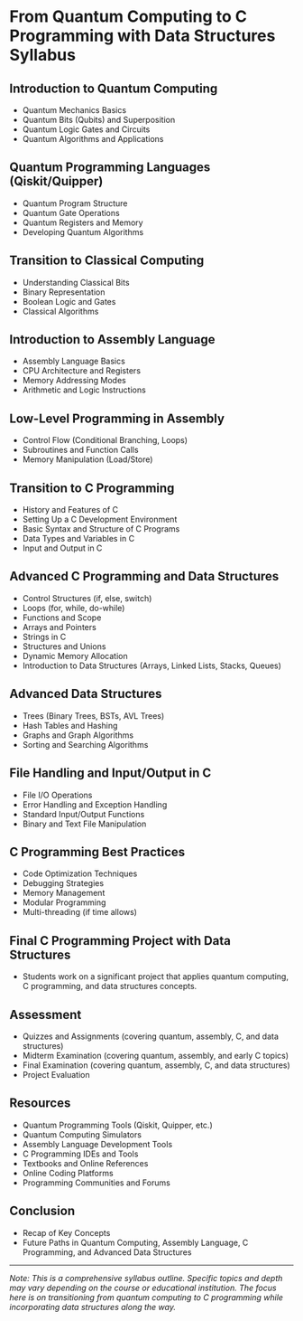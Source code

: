 # From Quantum Computing to C Programming with Data Structures Syllabus

## Introduction to Quantum Computing
- Quantum Mechanics Basics
- Quantum Bits (Qubits) and Superposition
- Quantum Logic Gates and Circuits
- Quantum Algorithms and Applications

## Quantum Programming Languages (Qiskit/Quipper)
- Quantum Program Structure
- Quantum Gate Operations
- Quantum Registers and Memory
- Developing Quantum Algorithms

## Transition to Classical Computing
- Understanding Classical Bits
- Binary Representation
- Boolean Logic and Gates
- Classical Algorithms

## Introduction to Assembly Language
- Assembly Language Basics
- CPU Architecture and Registers
- Memory Addressing Modes
- Arithmetic and Logic Instructions

## Low-Level Programming in Assembly
- Control Flow (Conditional Branching, Loops)
- Subroutines and Function Calls
- Memory Manipulation (Load/Store)

## Transition to C Programming
- History and Features of C
- Setting Up a C Development Environment
- Basic Syntax and Structure of C Programs
- Data Types and Variables in C
- Input and Output in C

## Advanced C Programming and Data Structures
- Control Structures (if, else, switch)
- Loops (for, while, do-while)
- Functions and Scope
- Arrays and Pointers
- Strings in C
- Structures and Unions
- Dynamic Memory Allocation
- Introduction to Data Structures (Arrays, Linked Lists, Stacks, Queues)

## Advanced Data Structures
- Trees (Binary Trees, BSTs, AVL Trees)
- Hash Tables and Hashing
- Graphs and Graph Algorithms
- Sorting and Searching Algorithms

## File Handling and Input/Output in C
- File I/O Operations
- Error Handling and Exception Handling
- Standard Input/Output Functions
- Binary and Text File Manipulation

## C Programming Best Practices
- Code Optimization Techniques
- Debugging Strategies
- Memory Management
- Modular Programming
- Multi-threading (if time allows)

## Final C Programming Project with Data Structures
- Students work on a significant project that applies quantum computing, C programming, and data structures concepts.

## Assessment
- Quizzes and Assignments (covering quantum, assembly, C, and data structures)
- Midterm Examination (covering quantum, assembly, and early C topics)
- Final Examination (covering quantum, assembly, C, and data structures)
- Project Evaluation

## Resources
- Quantum Programming Tools (Qiskit, Quipper, etc.)
- Quantum Computing Simulators
- Assembly Language Development Tools
- C Programming IDEs and Tools
- Textbooks and Online References
- Online Coding Platforms
- Programming Communities and Forums

## Conclusion
- Recap of Key Concepts
- Future Paths in Quantum Computing, Assembly Language, C Programming, and Advanced Data Structures

---

*Note: This is a comprehensive syllabus outline. Specific topics and depth may vary depending on the course or educational institution. The focus here is on transitioning from quantum computing to C programming while incorporating data structures along the way.*
